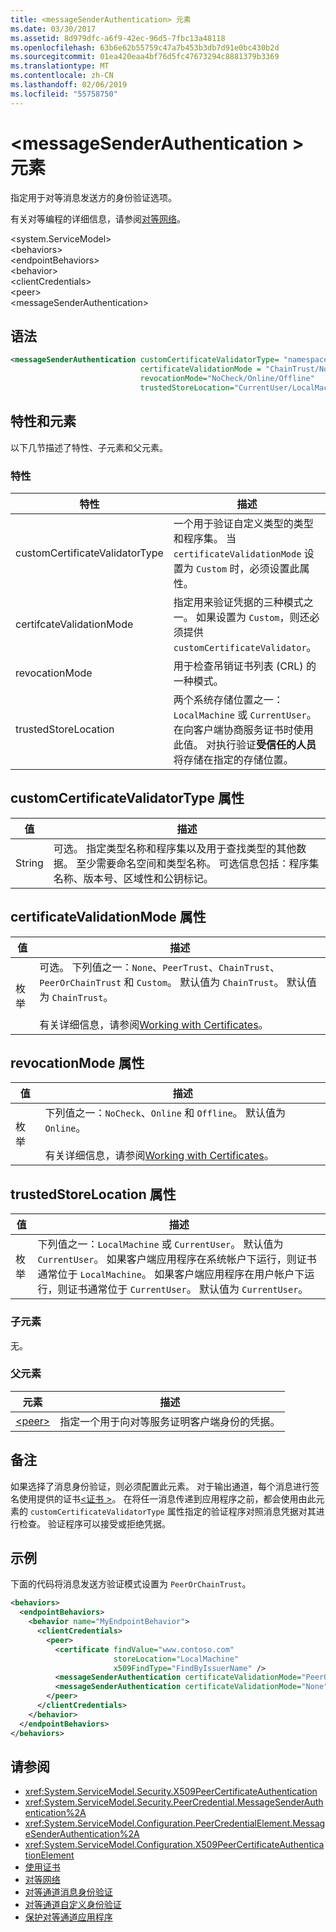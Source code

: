 ```yaml
---
title: <messageSenderAuthentication> 元素
ms.date: 03/30/2017
ms.assetid: 8d979dfc-a6f9-42ec-96d5-7fbc13a48118
ms.openlocfilehash: 63b6e62b55759c47a7b453b3db7d91e0bc430b2d
ms.sourcegitcommit: 01ea420eaa4bf76d5fc47673294c8881379b3369
ms.translationtype: MT
ms.contentlocale: zh-CN
ms.lasthandoff: 02/06/2019
ms.locfileid: "55758750"
---
```

# <a name="messagesenderauthentication-element"></a>\<messageSenderAuthentication > 元素
指定用于对等消息发送方的身份验证选项。  
  
 有关对等编程的详细信息，请参阅[对等网络](../../../../../docs/framework/wcf/feature-details/peer-to-peer-networking.md)。  
  
 \<system.ServiceModel>  
\<behaviors>  
\<endpointBehaviors>  
\<behavior>  
\<clientCredentials>  
\<peer>  
\<messageSenderAuthentication>  
  
## <a name="syntax"></a>语法  
  
```xml  
<messageSenderAuthentication customCertificateValidatorType= "namespace.typeName, [,AssemblyName] [,Version=version number] [,Culture=culture] [,PublicKeyToken=token]"
                             certificateValidationMode = "ChainTrust/None/PeerTrust/PeerOrChainTrust/Custom"
                             revocationMode="NoCheck/Online/Offline"
                             trustedStoreLocation="CurrentUser/LocalMachine" />
```  
  
## <a name="attributes-and-elements"></a>特性和元素  
 以下几节描述了特性、子元素和父元素。  
  
### <a name="attributes"></a>特性  
  
|特性|描述|  
|---------------|-----------------|  
|customCertificateValidatorType|一个用于验证自定义类型的类型和程序集。 当 `certificateValidationMode` 设置为 `Custom` 时，必须设置此属性。|  
|certifcateValidationMode|指定用来验证凭据的三种模式之一。 如果设置为 `Custom`，则还必须提供 `customCertificateValidator`。|  
|revocationMode|用于检查吊销证书列表 (CRL) 的一种模式。|  
|trustedStoreLocation|两个系统存储位置之一：`LocalMachine` 或 `CurrentUser`。 在向客户端协商服务证书时使用此值。 对执行验证**受信任的人员**将存储在指定的存储位置。|  
  
## <a name="customcertificatevalidatortype-attribute"></a>customCertificateValidatorType 属性  
  
|值|描述|  
|-----------|-----------------|  
|String|可选。 指定类型名称和程序集以及用于查找类型的其他数据。 至少需要命名空间和类型名称。 可选信息包括：程序集名称、版本号、区域性和公钥标记。|  
  
## <a name="certificatevalidationmode-attribute"></a>certificateValidationMode 属性  
  
|值|描述|  
|-----------|-----------------|  
|枚举|可选。 下列值之一：`None`、`PeerTrust`、`ChainTrust`、`PeerOrChainTrust` 和 `Custom`。 默认值为 `ChainTrust`。 默认值为 `ChainTrust`。<br /><br /> 有关详细信息，请参阅[Working with Certificates](../../../../../docs/framework/wcf/feature-details/working-with-certificates.md)。|  
  
## <a name="revocationmode-attribute"></a>revocationMode 属性  
  
|值|描述|  
|-----------|-----------------|  
|枚举|下列值之一：`NoCheck`、`Online` 和 `Offline`。 默认值为 `Online`。<br /><br /> 有关详细信息，请参阅[Working with Certificates](../../../../../docs/framework/wcf/feature-details/working-with-certificates.md)。|  
  
## <a name="trustedstorelocation-attribute"></a>trustedStoreLocation 属性  
  
|值|描述|  
|-----------|-----------------|  
|枚举|下列值之一：`LocalMachine` 或 `CurrentUser`。 默认值为 `CurrentUser`。 如果客户端应用程序在系统帐户下运行，则证书通常位于 `LocalMachine`。 如果客户端应用程序在用户帐户下运行，则证书通常位于 `CurrentUser`。 默认值为 `CurrentUser`。|  
  
### <a name="child-elements"></a>子元素  
 无。  
  
### <a name="parent-elements"></a>父元素  
  
|元素|描述|  
|-------------|-----------------|  
|[\<peer>](../../../../../docs/framework/configure-apps/file-schema/wcf/peer-of-clientcredentials-element.md)|指定一个用于向对等服务证明客户端身份的凭据。|  
  
## <a name="remarks"></a>备注  
 如果选择了消息身份验证，则必须配置此元素。 对于输出通道，每个消息进行签名使用提供的证书[\<证书 >](../../../../../docs/framework/configure-apps/file-schema/wcf/certificate-element.md)。 在将任一消息传递到应用程序之前，都会使用由此元素的 `customCertificateValidatorType` 属性指定的验证程序对照消息凭据对其进行检查。 验证程序可以接受或拒绝凭据。  
  
## <a name="example"></a>示例  
 下面的代码将消息发送方验证模式设置为 `PeerOrChainTrust`。  
  
```xml  
<behaviors>
  <endpointBehaviors>
    <behavior name="MyEndpointBehavior">
      <clientCredentials>
        <peer>
          <certificate findValue="www.contoso.com"
                       storeLocation="LocalMachine"
                       x509FindType="FindByIssuerName" />
          <messageSenderAuthentication certificateValidationMode="PeerOrChainTrust" />
          <messageSenderAuthentication certificateValidationMode="None" />
        </peer>
      </clientCredentials>
    </behavior>
  </endpointBehaviors>
</behaviors>
```  
  
## <a name="see-also"></a>请参阅
- <xref:System.ServiceModel.Security.X509PeerCertificateAuthentication>
- <xref:System.ServiceModel.Security.PeerCredential.MessageSenderAuthentication%2A>
- <xref:System.ServiceModel.Configuration.PeerCredentialElement.MessageSenderAuthentication%2A>
- <xref:System.ServiceModel.Configuration.X509PeerCertificateAuthenticationElement>
- [使用证书](../../../../../docs/framework/wcf/feature-details/working-with-certificates.md)
- [对等网络](../../../../../docs/framework/wcf/feature-details/peer-to-peer-networking.md)
- [对等通道消息身份验证](https://docs.microsoft.com/previous-versions/dotnet/netframework-3.5/aa967730(v=vs.90))
- [对等通道自定义身份验证](https://docs.microsoft.com/previous-versions/dotnet/netframework-3.5/ms751447(v=vs.90))
- [保护对等通道应用程序](../../../../../docs/framework/wcf/feature-details/securing-peer-channel-applications.md)
